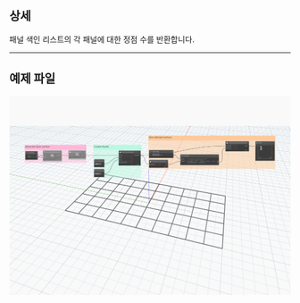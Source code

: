 ## 상세
패널 색인 리스트의 각 패널에 대한 정점 수를 반환합니다.
___
## 예제 파일

![GetNumPanelVertices](./Autodesk.DesignScript.Geometry.PanelSurface.GetNumPanelVertices_img.jpg)
